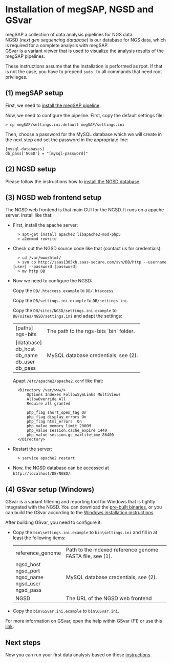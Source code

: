 
# Installation of megSAP, NGSD and GSvar

megSAP a collection of data analysis pipelines for NGS data.  
NGSD (*next gen sequencing database*) is our database for NGS data, which is required for a complete analysis with megSAP.  
GSvar is a variant viewer that is used to visualize the analysis results of the megSAP pipelines.

These instructions assume that the installation is performed as root. If that is not the case, you have to prepend `sudo ` to all commands that need root privileges. 

## (1) megSAP setup

First, we need to [install the megSAP pipeline](https://github.com/imgag/megSAP).

Now, we need to configure the pipeline. First, copy the default settings file:

	> cp megSAP/settings.ini.default megSAP/settings.ini

Then, choose a password for the MySQL database which we will create in the next step and set the password in the appropriate line: 

	[mysql-databases]
	db_pass['NGSD'] = "[mysql-password]"

## (2) NGSD setup

Please follow the instructions how to [install the NGSD database](https://github.com/imgag/ngs-bits/blob/master/doc/install_ngsd.md).

## (3) NGSD web frontend setup

The NGSD web frontend is that main GUI for the NGSD. It runs on a apache server.
Install like that:

* First, install the apache server:

		> apt-get install apache2 libapache2-mod-php5
		> a2enmod rewrite

* Check out the NGSD source code like that (contact us for credentials):
	
		> cd /var/www/html/
		> svn co http://saas1305xh.saas-secure.com/svn/DB/http --username [user] --password [password]
		> mv http DB

* Now we need to configure the NGSD:

  Copy the `DB/.htaccess.example` to `DB/.htaccess`.

  Copy the `DB/settings.ini.example` to `DB/settings.ini`.

  Copy the `DB/sites/NGSD/settings.ini.example` to `DB/sites/NGSD/settings.ini` and adapt the settings:
		
	<table>
		<tr>
			<td>[paths]<br>ngs-bits</td>
			<td>The path to the ngs-bits `bin` folder.</td>
		</tr>
		<tr>
			<td>[database]<br>db_host<br>db_name<br>db_user<br>db_pass</td>
			<td>MySQL database credentials, see (2).</td>
		</tr>
	</table>

	Apapt `/etc/apache2/apache2.conf` like that:
        
		<Directory /var/www/>
        	Options Indexes FollowSymLinks MultiViews
            AllowOverride All
            Require all granted
 
	        php_flag short_open_tag On
	        php_flag display_errors On
	        php_flag html_errors  On
	        php_value memory_limit 2000M
	        php_value session.cache_expire 1440
	        php_value session.gc_maxlifetime 86400
        </Directory>

* Restart the server:

		> service apache2 restart

* Now, the NGSD database can be accessed at `http://localhost/DB/NGSD/`.

## (4) GSvar setup (Windows)

GSvar is a variant filtering and reporting tool for Windows that is tightly integrated with the NGSD.
You can download the [pre-built binaries](https://medgen.medizin.uni-tuebingen.de/NGS-downloads/GSvar-current.zip), or you can build the GSvar according to the [Windows installation instructions](../install_win.md).  

After building GSvar, you need to configure it:

 * Copy the `bin\settings.ini.example` to `bin\settings.ini` and fill in at least the following items:
	<table>
		<tr>
			<td>reference_genome</td>
			<td>Path to the indexed reference genome FASTA file, see (1).</td>
		</tr>
		<tr>
			<td>ngsd_host<br>ngsd_port<br>ngsd_name<br>ngsd_user<br>ngsd_pass</td>
			<td>MySQL database credentials, see (2).</td>
		</tr>
		<tr>
			<td>NGSD</td>
			<td>The URL of the NGSD web frontend</td>
		</tr>
	</table>
 * Copy the `bin\GSvar.ini.example` to `bin\GSvar.ini`.

For more information on GSvar, open the help within GSvar (F1) or use this [link](../GSvar/index.md).


## Next steps

Now you can run your first data analysis based on these [instructions](running_an_analysis.md).





























